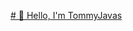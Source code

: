 [# 👋 Hello, I'm TommyJavas](https://capsule-render.vercel.app/api?type=waving&height=300&color=gradient&text=👋%20Hello,%20I'm%20TommyJavas&fontSize=65&animation=fadeIn)
